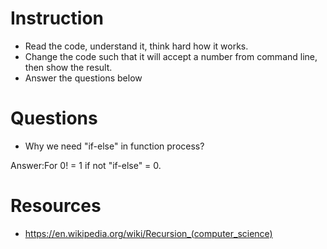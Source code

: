 ﻿# Instruction
* Read the code, understand it, think hard how it works.
* Change the code such that it will accept a number from command line, then show the result.
* Answer the questions below

# Questions
* Why we need "if-else" in function process?

Answer:For 0! = 1 if not "if-else" = 0.


# Resources
* https://en.wikipedia.org/wiki/Recursion_(computer_science)